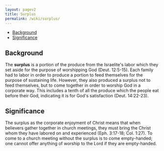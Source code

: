 ```yaml
---
layout: pagev2
title: Surplus
permalink: /wiki/surplus/
---
```

- [Background](#background)
- [Significance](#significance)

## Background

The **surplus** is a portion of the produce from the Israelite's labor which they set aside for the purpose of worshipping God (Deut. 12:5-15). Each family had to labor in order to produce a portion to feed themselves for the purpose of sustaining life. However, they also produced a surplus not to feed themselves, but to come together in order to worship God in a corporate way. This includes a tenth of all the produce which the people eat before their God, indicating it is for God's satisfaction (Deut. 14:22-23).

## Significance

The surplus as the corporate enjoyment of Christ means that when believers gather together in church meetings, they must bring the Christ whom they have labored on and experienced (Eph. 3:17-18; Col. 1:27). To come to a church meeting without the surplus is to come empty-handed; one cannot offer anything of worship to the Lord if they are empty-handed.